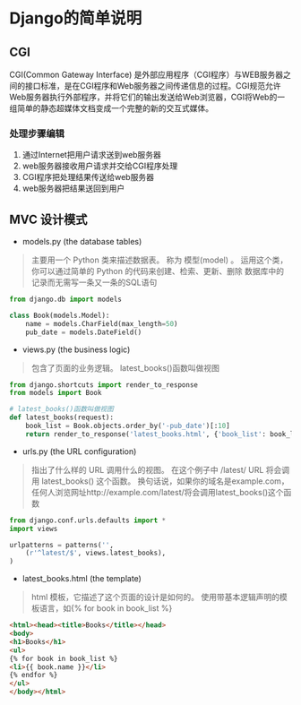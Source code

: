 # Django的简单说明

## CGI
CGI(Common Gateway Interface) 是外部应用程序（CGI程序）与WEB服务器之间的接口标准，是在CGI程序和Web服务器之间传递信息的过程。CGI规范允许Web服务器执行外部程序，并将它们的输出发送给Web浏览器，CGI将Web的一组简单的静态超媒体文档变成一个完整的新的交互式媒体。

### 处理步骤编辑
1. 通过Internet把用户请求送到web服务器
2. web服务器接收用户请求并交给CGI程序处理
3. CGI程序把处理结果传送给web服务器
4. web服务器把结果送回到用户

## MVC 设计模式

- models.py (the database tables)
> 主要用一个 Python 类来描述数据表。 称为 模型(model) 。 运用这个类，你可以通过简单的 Python 的代码来创建、检索、更新、删除 数据库中的记录而无需写一条又一条的SQL语句
```py
from django.db import models

class Book(models.Model):
    name = models.CharField(max_length=50)
    pub_date = models.DateField()
```

- views.py (the business logic)
> 包含了页面的业务逻辑。 latest_books()函数叫做视图
```py
from django.shortcuts import render_to_response
from models import Book

# latest_books()函数叫做视图
def latest_books(request):
    book_list = Book.objects.order_by('-pub_date')[:10]
    return render_to_response('latest_books.html', {'book_list': book_list})
```

- urls.py (the URL configuration)
> 指出了什么样的 URL 调用什么的视图。 在这个例子中 /latest/ URL 将会调用 latest_books() 这个函数。 换句话说，如果你的域名是example.com，任何人浏览网址http://example.com/latest/将会调用latest_books()这个函数
```py
from django.conf.urls.defaults import *
import views

urlpatterns = patterns('',
    (r'^latest/$', views.latest_books),
)
```

- latest_books.html (the template)
> html 模板，它描述了这个页面的设计是如何的。 使用带基本逻辑声明的模板语言，如{% for book in book_list %}
```html
<html><head><title>Books</title></head>
<body>
<h1>Books</h1>
<ul>
{% for book in book_list %}
<li>{{ book.name }}</li>
{% endfor %}
</ul>
</body></html>
```

